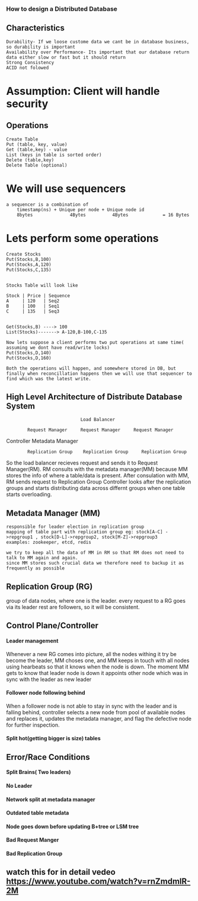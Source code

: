 ### How to design a Distributed Database

## Characteristics
    Durability- If we loose custome data we cant be in database business, so durability is important
    Availability over Performance- Its important that our database return data either slow or fast but it should return
    Strong Consistency
    ACID not folowed

# Assumption: Client will handle security

## Operations

    Create Table
    Put (table, key, value)
    Get (table,key) - value
    List (keys in table is sorted order)
    Delete (table,key)
    Delete Table (optional)
    
# We will use sequencers
    a sequencer is a combination of 
        timestamp(ns) + Unique per node + Unique node id
        8bytes              4Bytes          4Bytes             = 16 Bytes

# Lets perform some operations
    Create Stocks
    Put(Stocks,B,100)
    Put(Stocks,A,120)
    Put(Stocks,C,135)
    

    Stocks Table will look like
    
    Stock | Price | Sequence
    A     | 120   | Seq2
    B     | 100   | Seq1
    C     | 135   | Seq3


    Get(Stocks,B) ----> 100
    List(Stocks)-------> A-120,B-100,C-135

    Now lets suppose a client performs two put operations at same time( assuming we dont have read/write locks)
    Put(Stocks,D,140)
    Put(Stocks,D,160)

    Both the operations will happen, and somewhere stored in DB, but finally when reconcillation happens then we will use that sequencer to find which was the latest write.

## High Level Architecture of Distribute Database System

                                Load Balancer

            Request Manager     Request Manager     Request Manager

Controller                                                                 Metadata Manager

            Replication Group    Replication Group     Replication Group


So the load balancer recieves request and sends it to Request Manager(RM).
RM consults with the metadata manager(MM) because MM stores the info of where a table/data is present.
After consulation with MM, RM sends request to Replication Group
Controller looks after the replication groups and starts distributing data across differnt groups when one table starts overloading.


## Metadata Manager (MM)
    responsible for leader election in replication group
    mapping of table part with replication group eg: stock[A-C] ->repgroup1 , stock[D-L]->repgroup2, stock[M-Z]->repgroup3
    examples: zookeeper, etcd, redis

    we try to keep all the data of MM in RM so that RM does not need to talk to MM again and again.
    since MM stores such crucial data we therefore need to backup it as frequently as possible


## Replication Group (RG)

group of data nodes, where one is the leader.
every request to a RG goes via its leader rest are followers, so it will be consistent.


## Control Plane/Controller

#### Leader management
Whenever a new RG comes into picture, all the nodes withing it try be become the leader, MM choses one, and MM keeps in touch with all nodes using hearbeats so that it knows when the node is down. The moment MM gets to know that leader node is down it appoints other node which was in sync with the leader as new leader

#### Follower node following behind
When a follower node is not able to stay in sync with the leader and is falling behind, controller selects a new node from pool of available nodes and replaces it, updates the metadata manager, and flag the defective node for further inspection.

#### Split hot(getting bigger is size) tables

## Error/Race Conditions
#### Split Brains( Two leaders)
#### No Leader
#### Network split at metadata manager
#### Outdated table metadata
#### Node goes down before updating B+tree or LSM tree
#### Bad Request Manger
#### Bad Replication Group

## watch this for in detail vedeo https://www.youtube.com/watch?v=rnZmdmlR-2M

